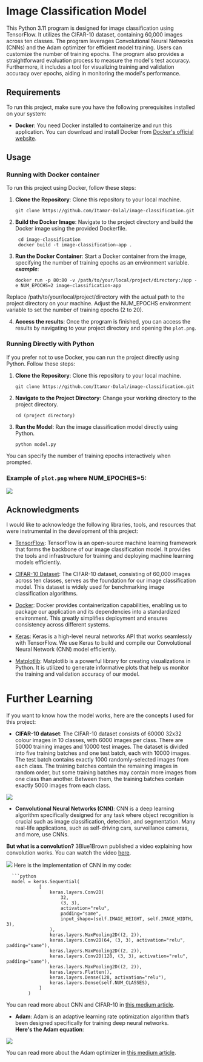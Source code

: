 # Image Classification Model

This Python 3.11 program is designed for image classification using TensorFlow. It utilizes the CIFAR-10 dataset, containing 60,000 images across ten classes. The program leverages Convolutional Neural Networks (CNNs) and the Adam optimizer for efficient model training. Users can customize the number of training epochs. The program also provides a straightforward evaluation process to measure the model's test accuracy. Furthermore, it includes a tool for visualizing training and validation accuracy over epochs, aiding in monitoring the model's performance.

## Requirements

To run this project, make sure you have the following prerequisites installed on your system:

- **Docker**: You need Docker installed to containerize and run this application. You can download and install Docker from [Docker's official website](https://www.docker.com/get-started).

## Usage
### Running with Docker container 

To run this project using Docker, follow these steps:

1. **Clone the Repository**: Clone this repository to your local machine.

   ```shell
   git clone https://github.com/Itamar-Dalal/image-classification.git

2. **Build the Docker Image**: Navigate to the project directory and build the Docker image using the provided Dockerfile.

   ```shell
    cd image-classification
    docker build -t image-classification-app .

3. **Run the Docker Container**: Start a Docker container from the image, specifying the number of training epochs as an environment variable. <br/>
***example***:
   ```shell
   docker run -p 80:80 -v /path/to/your/local/project/directory:/app -e NUM_EPOCHS=2 image-classification-app
Replace /path/to/your/local/project/directory with the actual path to the project directory on your machine.
Adjust the NUM_EPOCHS environment variable to set the number of training epochs (2 to 20).

4. **Access the results**: Once the program is finished, you can access the results by navigating to your project directory and opening the `plot.png`.

### Running Directly with Python

If you prefer not to use Docker, you can run the project directly using Python. Follow these steps:

1. **Clone the Repository**: Clone this repository to your local machine.

   ```shell
   git clone https://github.com/Itamar-Dalal/image-classification.git
2. **Navigate to the Project Directory**: Change your working directory to the project directory.

    ```shell
    cd (project directory)
3. **Run the Model**: Run the image classification model directly using Python.

    ```shell
    python model.py
You can specify the number of training epochs interactively when prompted.
 ### Example of `plot.png` where NUM_EPOCHES=5:
 <image src="https://i.ibb.co/3hqGKZx/model-result.png"/>

## Acknowledgments

I would like to acknowledge the following libraries, tools, and resources that were instrumental in the development of this project:

- [TensorFlow](https://www.tensorflow.org/): TensorFlow is an open-source machine learning framework that forms the backbone of our image classification model. It provides the tools and infrastructure for training and deploying machine learning models efficiently.

- [CIFAR-10 Dataset](https://www.cs.toronto.edu/~kriz/cifar.html): The CIFAR-10 dataset, consisting of 60,000 images across ten classes, serves as the foundation for our image classification model. This dataset is widely used for benchmarking image classification algorithms.

- [Docker](https://www.docker.com/): Docker provides containerization capabilities, enabling us to package our application and its dependencies into a standardized environment. This greatly simplifies deployment and ensures consistency across different systems.

- [Keras](https://keras.io/): Keras is a high-level neural networks API that works seamlessly with TensorFlow. We use Keras to build and compile our Convolutional Neural Network (CNN) model efficiently.

- [Matplotlib](https://matplotlib.org/): Matplotlib is a powerful library for creating visualizations in Python. It is utilized to generate informative plots that help us monitor the training and validation accuracy of our model.

# Further Learning
If you want to know how the model works, here are the concepts I used for this project:
- **CIFAR-10 dataset**: The CIFAR-10 dataset consists of 60000 32x32 colour images in 10 classes, with 6000 images per class. There are 50000 training images and 10000 test images. The dataset is divided into five training batches and one test batch, each with 10000 images. The test batch contains exactly 1000 randomly-selected images from each class. The training batches contain the remaining images in random order, but some training batches may contain more images from one class than another. Between them, the training batches contain exactly 5000 images from each class.
<image src="https://miro.medium.com/v2/resize:fit:769/1*tFH7ptOESYu5doz_gt3PlQ.png"/>

- **Convolutional Neural Networks (CNN)**: CNN is a deep learning algorithm specifically designed for any task where object recognition is crucial such as image
classification, detection, and segmentation. Many real-life applications, such as self-driving cars, surveillance cameras, and more, use CNNs.

**But what is a convolution?** 3Blue1Brown published a video explaining how convolution works. You can watch the video <a href="https://www.youtube.com/watch?v=KuXjwB4LzSA&ab_channel=3Blue1Brown">here</a>.

<image src="https://editor.analyticsvidhya.com/uploads/36181719641_uAeANQIOQPqWZnnuH-VEyw.jpeg"/>
Here is the implementation of CNN in my code:

      ```python
      model = keras.Sequential(
                [
                    keras.layers.Conv2D(
                        32,
                        (3, 3),
                        activation="relu",
                        padding="same",
                        input_shape=(self.IMAGE_HEIGHT, self.IMAGE_WIDTH, 3),
                    ),
                    keras.layers.MaxPooling2D((2, 2)),
                    keras.layers.Conv2D(64, (3, 3), activation="relu", padding="same"),
                    keras.layers.MaxPooling2D((2, 2)),
                    keras.layers.Conv2D(128, (3, 3), activation="relu", padding="same"),
                    keras.layers.MaxPooling2D((2, 2)),
                    keras.layers.Flatten(),
                    keras.layers.Dense(128, activation="relu"),
                    keras.layers.Dense(self.NUM_CLASSES),
                ]
            )

You can read more about CNN and CIFAR-10 in <a href="https://medium.com/mlearning-ai/cifar-10-image-classification-linear-model-vs-cnn-e1596ec2be26">this medium article</a>.

- **Adam**: Adam is an adaptive learning rate optimization algorithm that’s been designed specifically for training deep neural networks. <br/>
**Here's the Adam equation**:
  
<image src="https://substackcdn.com/image/fetch/f_auto,q_auto:good,fl_progressive:steep/https%3A%2F%2Fbucketeer-e05bbc84-baa3-437e-9518-adb32be77984.s3.amazonaws.com%2Fpublic%2Fimages%2F4d51d320-308f-4a8b-bd18-faa8ad00775d_820x232.png"/>

You can read more about the Adam optimizer in <a href="https://towardsdatascience.com/adam-latest-trends-in-deep-learning-optimization-6be9a291375c">this medium article</a>.
